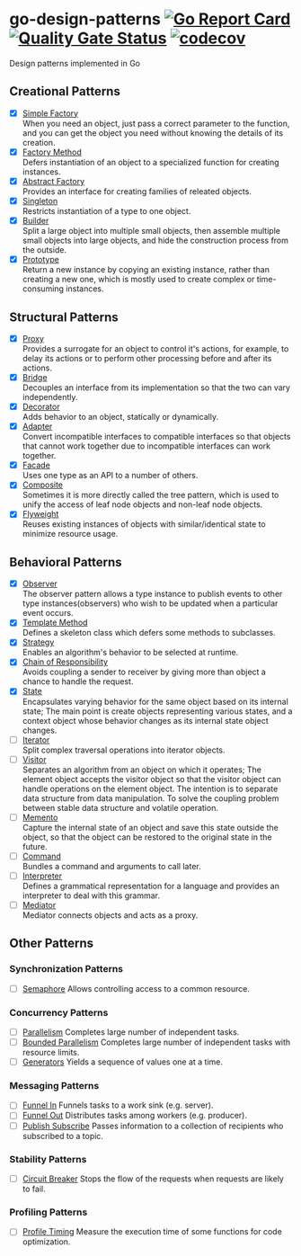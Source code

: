 # go-design-patterns [![Go Report Card](https://goreportcard.com/badge/github.com/windvalley/go-design-patterns)](https://goreportcard.com/report/github.com/windvalley/go-design-patterns) [![Quality Gate Status](https://sonarcloud.io/api/project_badges/measure?project=windvalley_go-design-patterns&metric=alert_status)](https://sonarcloud.io/dashboard?id=windvalley_go-design-patterns) [![codecov](https://codecov.io/gh/windvalley/go-design-patterns/branch/main/graph/badge.svg?token=UV7V4WC03R)](https://codecov.io/gh/windvalley/go-design-patterns)

Design patterns implemented in Go

## Creational Patterns

- [x] [Simple Factory](/simple_factory/)  
When you need an object, just pass a correct parameter to the function, and you can get the object you need without knowing the details of its creation.
- [x] [Factory Method](/factory_method/)  
Defers instantiation of an object to a specialized function for creating instances.
- [x] [Abstract Factory](/abstract_factory/)  
Provides an interface for creating families of releated objects.
- [x] [Singleton](/singleton/)  
Restricts instantiation of a type to one object.
- [x] [Builder](/builder/)  
Split a large object into multiple small objects, then assemble multiple small objects into large objects, and hide the construction process from the outside.
- [x] [Prototype](/prototype/)  
Return a new instance by copying an existing instance, rather than creating a new one, which is mostly used to create complex or time-consuming instances.

## Structural Patterns

- [x] [Proxy](/proxy/)  
Provides a surrogate for an object to control it's actions, for example, to delay its actions or to perform other processing before and after its actions.
- [x] [Bridge](/bridge/)  
Decouples an interface from its implementation so that the two can vary independently.
- [x] [Decorator](/decorator/)  
Adds behavior to an object, statically or dynamically.
- [x] [Adapter](/adapter/)  
Convert incompatible interfaces to compatible interfaces so that objects that cannot work together due to incompatible interfaces can work together.
- [x] [Facade](/facade/)  
Uses one type as an API to a number of others.
- [x] [Composite](/composite/)  
Sometimes it is more directly called the tree pattern, which is used to unify the access of leaf node objects and non-leaf node objects.
- [x] [Flyweight](/flyweight/)  
Reuses existing instances of objects with similar/identical state to minimize resource usage.

## Behavioral Patterns

- [x] [Observer](/behavioral/)  
The observer pattern allows a type instance to publish events to other type instances(observers) who wish to be updated when a particular event occurs.
- [x] [Template Method](/template_method/)  
Defines a skeleton class which defers some methods to subclasses.
- [x] [Strategy](/strategy/)  
Enables an algorithm's behavior to be selected at runtime.
- [x] [Chain of Responsibility](/chain_of_responsibility/)  
Avoids coupling a sender to receiver by giving more than object a chance to handle the request.
- [x] [State](/state/)  
Encapsulates varying behavior for the same object based on its internal state;
The main point is create objects representing various states, 
and a context object whose behavior changes as its internal state object changes.
- [ ] [Iterator](/iterator/)  
Split complex traversal operations into iterator objects.
- [ ] [Visitor](/visitor/)  
Separates an algorithm from an object on which it operates;
The element object accepts the visitor object so that the visitor object can handle operations on the element object.
The intention is to separate data structure from data manipulation.
To solve the coupling problem between stable data structure and volatile operation.
- [ ] [Memento](/memento/)  
Capture the internal state of an object and save this state outside the object, 
so that the object can be restored to the original state in the future.
- [ ] [Command](/command/)  
Bundles a command and arguments to call later.
- [ ] [Interpreter](/interpreter/)  
Defines a grammatical representation for a language and provides an interpreter to deal with this grammar.
- [ ] [Mediator](/mediator/)  
Mediator connects objects and acts as a proxy.

## Other Patterns

### Synchronization Patterns

- [ ] [Semaphore](/semaphore/)
Allows controlling access to a common resource.

### Concurrency Patterns

- [ ] [Parallelism](/parallelism/)
Completes large number of independent tasks.
- [ ] [Bounded Parallelism](/bounded_parallelism/)
Completes large number of independent tasks with resource limits.
- [ ] [Generators](/generators/)
Yields a sequence of values one at a time.

### Messaging Patterns

- [ ] [Funnel In](/funnel_in/)
Funnels tasks to a work sink (e.g. server).
- [ ] [Funnel Out](/funnel_out/)
Distributes tasks among workers (e.g. producer).
- [ ] [Publish Subscribe](/publish_subscribe/)
Passes information to a collection of recipients who subscribed to a topic.

### Stability Patterns

- [ ] [Circuit Breaker](/circuit_breaker/)
Stops the flow of the requests when requests are likely to fail.

### Profiling Patterns

- [ ] [Profile Timing](/profile_timing/)
Measure the execution time of some functions for code optimization.

